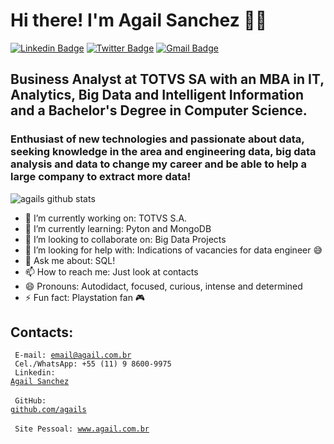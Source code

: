 # Hi there! I'm Agail Sanchez 🐱‍👤

[![Linkedin Badge](https://img.shields.io/badge/-LinkedIn-blue?style=for-the-badge&logo=Linkedin&logoColor=white&link=https:https://www.linkedin.com/in/agail)](https://www.linkedin.com/in/agail)
[![Twitter Badge](https://img.shields.io/badge/-Twitter-1ca0f1?style=for-the-badge&labelColor=1ca0f1&logo=twitter&logoColor=white&link=https://twitter.com/agails)](https://twitter.com/agails)
[![Gmail Badge](https://img.shields.io/badge/-Gmail-c14438?style=for-the-badge&logo=Gmail&logoColor=white&link=mailto:email@agail.com.br)](mailto:email@agail.com.br)

## Business Analyst at TOTVS SA with an MBA in IT, Analytics, Big Data and Intelligent Information and a Bachelor's Degree in Computer Science.

### Enthusiast of new technologies and passionate about data, seeking knowledge in the area and engineering data, big data analysis and data to change my career and be able to help a large company to extract more data!

![agails github stats](https://github-readme-stats.vercel.app/api?username=agails)

<!--
**agails/agails** is a ✨ _special_ ✨ repository because its `README.md` (this file) appears on your GitHub profile.

Here are some ideas to get you started:
-->
- 🔭 I’m currently working on: TOTVS S.A.
- 🌱 I’m currently learning: Pyton and MongoDB
- 👯 I’m looking to collaborate on: Big Data Projects
- 🤔 I’m looking for help with: Indications of vacancies for data engineer 😅
- 💬 Ask me about: SQL!
- 📫 How to reach me: Just look at contacts
- 😄 Pronouns: Autodidact, focused, curious, intense and determined
- ⚡ Fun fact: Playstation fan 🎮

## Contacts:
<code> E-mail: email@agail.com.br </code><br>
<code> Cel./WhatsApp: +55 (11) 9 8600-9975 </code><br>
<code> Linkedin: <a href="https://www.linkedin.com/in/agail/">Agail Sanchez</a> </code><br>
<code> GitHub: <a href="https://https://github.com/agails">github.com/agails</a> </code><br>
<code> Site Pessoal: <a href="www.agail.com.br">www.agail.com.br </a> </code>
